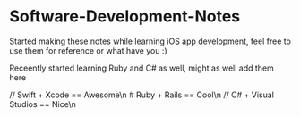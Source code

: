 # Software-Development-Notes

Started making these notes while learning iOS app development, feel free to use them for reference or what have you :)

Receently started learning Ruby and C# as well, might as well add them here

// Swift + Xcode == Awesome\n
\# Ruby + Rails == Cool\n
// C# + Visual Studios == Nice\n
